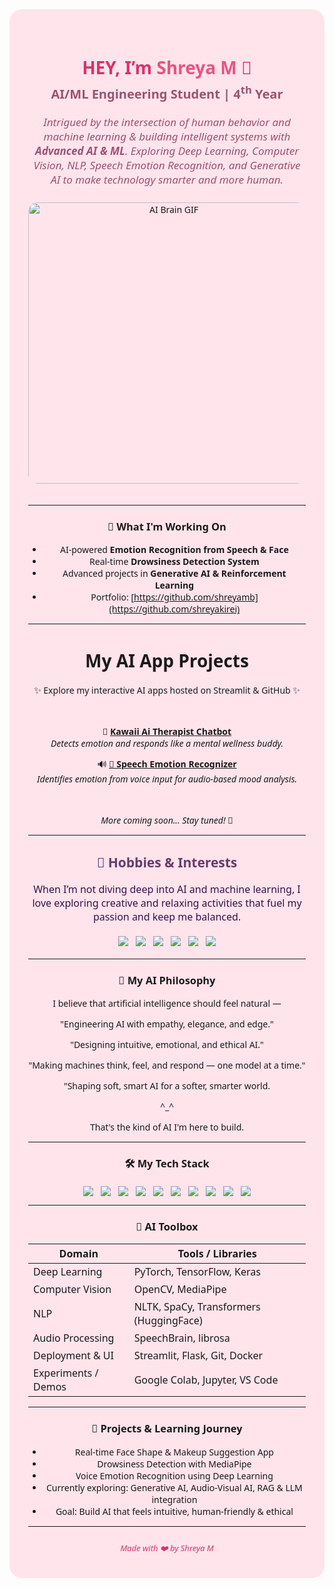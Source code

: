 <!--
🌸 Shreya M | AI/ML Engineering Student | Final Year(7th SEM)
-->

<div align="center" style="background:#ffe4ec; padding: 35px 30px; border-radius: 20px; max-width: 720px; margin: auto; font-family: 'Segoe UI', Tahoma, Geneva, Verdana, sans-serif;">

<h1 style="color:#d6336c; margin-bottom: 0;">HEY, I’m <span style="color:#e75480;">Shreya M</span> 🌸</h1>
<p style="color:#9c5271; font-size: 20px; margin-top: 5px; font-weight: 600;">AI/ML Engineering Student | 4<sup>th</sup> Year</p>

<p style="color:#9c5271; font-size: 17px; max-width: 600px; margin: 15px auto 25px auto; font-style: italic;">
Intrigued by the intersection of human behavior and machine learning & building intelligent systems with <strong>Advanced AI & ML</strong>. Exploring Deep Learning, Computer Vision, NLP, Speech Emotion Recognition, and Generative AI to make technology smarter and more human.
</p>


<img src="https://media1.tenor.com/m/xei0iF6HWToAAAAC/pjsk-pjsk-anime.gif" width="450" alt="AI Brain GIF" style="border-radius:15px; margin-bottom: 20px;" />

---

### 🎯 What I'm Working On
- AI-powered **Emotion Recognition from Speech & Face**
- Real-time **Drowsiness Detection System**
- Advanced projects in **Generative AI & Reinforcement Learning**
- Portfolio: [https://github.com/shreyamb](https://github.com/shreyakirei)


---

<div align="center">

#  My AI App Projects

✨ Explore my interactive AI apps hosted on Streamlit & GitHub ✨

<br/>

🎯 **[ Kawaii Ai Therapist Chatbot](https://aitherapistchatbot-usum9qosgyphxgpmmpuoyv.streamlit.app/)**  
*Detects emotion and responds like a mental wellness buddy.*


🔊 **[🎤 Speech Emotion Recognizer](https://speech-emotion-app-shreyakirei.streamlit.app/)**  
*Identifies emotion from voice input for audio-based mood analysis.*

<br/>

*More coming soon... Stay tuned!* 🌸

</div>

---

<div style="max-width: 650px; margin: 20px auto; font-family: 'Segoe UI', Tahoma, Geneva, Verdana, sans-serif; color: #38104A;">

  <h2 style="text-align:center; color:#6B3B6B;">🎨 Hobbies & Interests</h2>
  
  <p style="text-align:center; font-size: 16px; max-width: 600px; margin: 0 auto 20px auto;">
    When I’m not diving deep into AI and machine learning, I love exploring creative and relaxing activities that fuel my passion and keep me balanced.
  </p>

  <div style="display:flex; justify-content:center; flex-wrap: wrap; gap: 12px;">
    <img src="https://img.shields.io/badge/Baking-F3D6F5?style=for-the-badge&logo=bookstack&logoColor=38104A" />
    <img src="https://img.shields.io/badge/Painting-F9E0F7?style=for-the-badge&logo=paintbrush&logoColor=38104A" />
    <img src="https://img.shields.io/badge/Music-F7D6E9?style=for-the-badge&logo=music&logoColor=38104A" />
    <img src="https://img.shields.io/badge/Pilates-FBE9F9?style=for-the-badge&logo=airplane&logoColor=38104A" />
    <img src="https://img.shields.io/badge/Yoga-EAD6F3?style=for-the-badge&logo=yoga&logoColor=38104A" />
    <img src="https://img.shields.io/badge/Gaming-F4B6D9?style=for-the-badge&logo=camera&logoColor=38104A" />
  </div>
  
</div>


---

### 🌷 My AI Philosophy

I believe that artificial intelligence should feel natural —  


 "Engineering AI with empathy, elegance, and edge."

 "Designing intuitive, emotional, and ethical AI."

 "Making machines think, feel, and respond — one model at a time."

 "Shaping soft, smart AI for a softer, smarter world. 

^_^


That's the kind of AI I'm here to build.

---

### 🛠️ My Tech Stack

<div style="display:flex; justify-content:center; flex-wrap: wrap; gap: 12px; margin-top: 20px;">
  <img src="https://img.shields.io/badge/Python-F3D6F5?style=for-the-badge&logo=python&logoColor=38104A" />
  <img src="https://img.shields.io/badge/TensorFlow-F9E0F7?style=for-the-badge&logo=tensorflow&logoColor=38104A" />
  <img src="https://img.shields.io/badge/PyTorch-F7D6E9?style=for-the-badge&logo=pytorch&logoColor=38104A" />
  <img src="https://img.shields.io/badge/OpenCV-E7D9F8?style=for-the-badge&logo=opencv&logoColor=38104A" />
  <img src="https://img.shields.io/badge/Scikit--Learn-FBE9F9?style=for-the-badge&logo=scikit-learn&logoColor=38104A" />
  <img src="https://img.shields.io/badge/SpeechBrain-EAD6F3?style=for-the-badge&logoColor=38104A" />
  <img src="https://img.shields.io/badge/Keras-F4B6D9?style=for-the-badge&logo=keras&logoColor=38104A" />
  <img src="https://img.shields.io/badge/Git-F9D3F1?style=for-the-badge&logo=git&logoColor=38104A" />
  <img src="https://img.shields.io/badge/Docker-D9C4F9?style=for-the-badge&logo=docker&logoColor=38104A" />
  <img src="https://img.shields.io/badge/Streamlit-F7D6E9?style=for-the-badge&logo=streamlit&logoColor=38104A" />
</div>


---
### 🧰 AI Toolbox

| Domain               | Tools / Libraries                      |
|----------------------|----------------------------------------|
| Deep Learning        | PyTorch, TensorFlow, Keras             |
| Computer Vision      | OpenCV, MediaPipe                      |
| NLP                  | NLTK, SpaCy, Transformers (HuggingFace)|
| Audio Processing     | SpeechBrain, librosa                   |
| Deployment & UI      | Streamlit, Flask, Git, Docker          |
| Experiments / Demos  | Google Colab, Jupyter, VS Code         |

---

### 🧠 Projects & Learning Journey

-  Real-time Face Shape & Makeup Suggestion App  
- Drowsiness Detection with MediaPipe  
-  Voice Emotion Recognition using Deep Learning  
- Currently exploring: Generative AI, Audio-Visual AI, RAG & LLM integration  
- Goal: Build AI that feels intuitive, human-friendly & ethical
  
---

<div align="center" style="font-size: 13px; color: #d6336c; margin-top: 25px; font-style: italic;">
  Made with ❤️ by Shreya M
</div>

</div>

